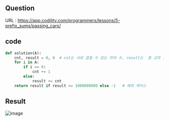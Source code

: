 ## Question

URL : https://app.codility.com/programmers/lessons/5-prefix_sums/passing_cars/

## code
```python
def solution(A):
    cnt, result = 0, 0  # cnt는 서로 겹칠 수 있는 차의 수, result는  총 교차 횟수
    for i in A:
        if i == 0:
            cnt += 1
        else:
            result += cnt
    return result if result <= 1000000000 else -1   # 예외 케이스
```

## Result

![image](https://user-images.githubusercontent.com/84619866/147669446-4c7ebf2b-ac9e-49c7-ac8e-1079b59fba7c.png)
